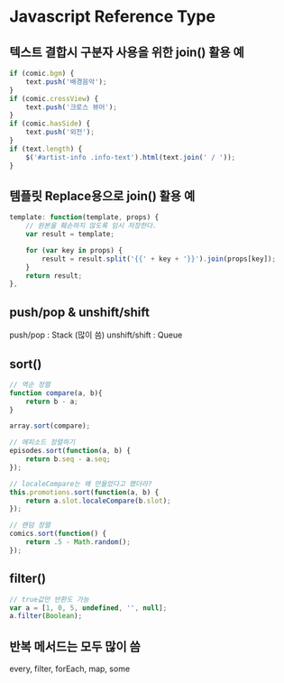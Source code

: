 # Javascript Reference Type

## 텍스트 결합시 구분자 사용을 위한 join() 활용 예
```javascript
if (comic.bgm) {
    text.push('배경음악');
}
if (comic.crossView) {
    text.push('크로스 뷰어');
}
if (comic.hasSide) {
    text.push('외전');
}
if (text.length) {
    $('#artist-info .info-text').html(text.join(' / ')); 
}
```

## 템플릿 Replace용으로 join() 활용 예
```javascript
template: function(template, props) {
    // 원본을 훼손하지 않도록 임시 저장한다.
    var result = template;

    for (var key in props) {
        result = result.split('{{' + key + '}}').join(props[key]);
    }
    return result;
},
```

## push/pop & unshift/shift

push/pop : Stack (많이 씀)
unshift/shift : Queue

## sort()

```javascript
// 역순 정렬
function compare(a, b){
	return b - a;
}

array.sort(compare);
```

```javascript
// 에피소드 정렬하기
episodes.sort(function(a, b) {
    return b.seq - a.seq;
});
```

```javascript
// localeCompare는 왜 만들었다고 했더라?
this.promotions.sort(function(a, b) {
    return a.slot.localeCompare(b.slot);
});
```

```javascript
// 랜덤 정렬
comics.sort(function() {
    return .5 - Math.random();
});
```

## filter()
```javascript
// true값만 반환도 가능
var a = [1, 0, 5, undefined, '', null];
a.filter(Boolean);
```

## 반복 메서드는 모두 많이 씀
every, filter, forEach, map, some